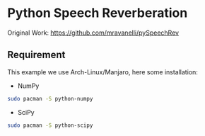 # Python Speech Reverberation

Original Work: https://github.com/mravanelli/pySpeechRev

## Requirement

This example we use Arch-Linux/Manjaro, here some installation:
- NumPy
```sh
sudo pacman -S python-numpy
```

- SciPy
```sh
sudo pacman -S python-scipy
```


